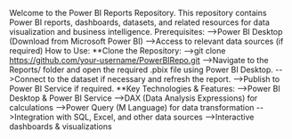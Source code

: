 Welcome to the Power BI Reports Repository. This repository contains Power BI reports, dashboards, datasets, and related resources for data visualization and business intelligence.
Prerequisites:
-->Power BI Desktop (Download from Microsoft Power BI)
-->Access to relevant data sources (if required)
How to Use:
**Clone the Repository:
-->git clone https://github.com/your-username/PowerBIRepo.git
-->Navigate to the Reports/ folder and open the required .pbix file using Power BI Desktop.
-->Connect to the dataset if necessary and refresh the report.
-->Publish to Power BI Service if required.
 **Key Technologies & Features:
-->Power BI Desktop & Power BI Service
-->DAX (Data Analysis Expressions) for calculations
-->Power Query (M Language) for data transformation
-->Integration with SQL, Excel, and other data sources
-->Interactive dashboards & visualizations

